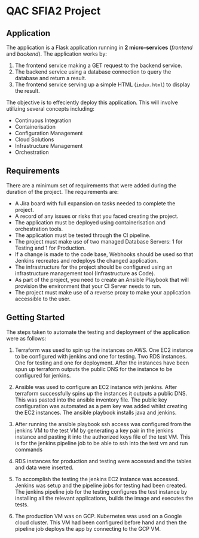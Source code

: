 # QAC SFIA2 Project

## Application

The application is a Flask application running in **2 micro-services** (*frontend* and *backend*).
The application works by:
1. The frontend service making a GET request to the backend service. 
2. The backend service using a database connection to query the database and return a result.
3. The frontend service serving up a simple HTML (`index.html`) to display the result.

The objective is to effeciently deploy this application. This will involve utilizing several concepts including:
* Continuous Integration
* Containerisation
* Configuration Management
* Cloud Solutions
* Infrastructure Management
* Orchestration 
## Requirements 
There are a minimum set of requirements that were added during the duration of the project. The requirements are:
* A Jira board with full expansion on tasks needed to complete the project.
* A record of any issues or risks that you faced creating the project.
* The application must be deployed using containerisation and orchestration tools.
* The application must be tested through the CI pipeline.
* The project must make use of two managed Database Servers: 1 for Testing and 1 for Production.
* If a change is made to the code base, Webhooks should be used so that Jenkins recreates and redeploys the changed application.
* The infrastructure for the project should be configured using an infrastructure management tool (Infrastructure as Code).
* As part of the project, you need to create an Ansible Playbook that will provision the environment that your CI Server needs to run.
* The project must make use of a reverse proxy to make your application accessible to the user.

## Getting Started
The steps taken to automate the testing and deployment of the application were as follows:
1. Terraform was used to spin up the instances on AWS. 
One EC2 instance to be configured with jenkins and one for testing.
Two RDS instances. One for testing and one for deployment.
After the instances have been spun up terraform outputs the public DNS for the instance to be configured for jenkins.

2. Ansible was used to configure an EC2 instance with jenkins. 
After terraform successfully spins up the instances it outputs a public DNS. This was pasted into the ansible inventory file. The public key configuration was automated as a pem key was added whilst creating the EC2 instances. The ansible playbook installs java and jenkins. 

3. After running the ansible playbook ssh access was configured from the jenkins VM to the test VM by generating a key pair in the jenkins instance and pasting it into the authorized keys file of the test VM. This is for the jenkins pipeline job to be able to ssh into the test vm and run commands

4. RDS instances for production and testing were accessed and the tables and data were inserted.  

5. To accomplish the testing the jenkins EC2 instance was accessed. Jenkins was setup and the pipeline jobs for testing had been created. The jenkins pipeline job for the testing configures the test instance by installing all the relevant applications, builds the image and executes the tests. 

6. The production VM was on GCP. Kubernetes was used on a Google cloud cluster. This VM had been configured before hand and then the pipeline job deploys the app by connecting to the GCP VM.  



 

